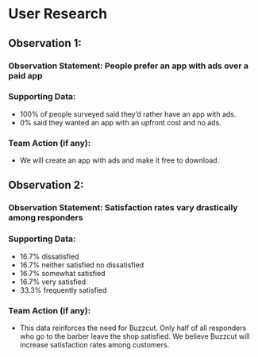 # User Research

## Observation 1:
### Observation Statement: People prefer an app with ads over a paid app

### Supporting Data: 
- 100% of people surveyed said they’d rather have an app with ads.
- 0% said they wanted an app with an upfront cost and no ads.

### Team Action (if any):
- We will create an app with ads and make it free to download.

## Observation 2:
### Observation Statement: Satisfaction rates vary drastically among responders

### Supporting Data:
- 16.7% dissatisfied
- 16.7% neither satisfied no dissatisfied
- 16.7% somewhat satisfied
- 16.7% very satisfied
- 33.3% frequently satisfied

### Team Action (if any):
- This data reinforces the need for Buzzcut. Only half of all responders who go to the barber leave the shop satisfied. We believe Buzzcut will increase satisfaction rates among customers.

